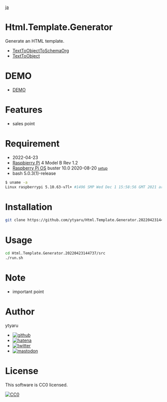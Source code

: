 [ja](./README.ja.md)

# Html.Template.Generator

Generate an HTML template.

* [TextToObjectToSchemaOrg][]
* [TextToObject][]

[TextToObjectToSchemaOrg]:https://ytyaru.github.io/JS.TextToObjectToSchemaOrg.20220508132053
[TextToObject]:https://ytyaru.github.io/JS.TextToObject.20220505113141

# DEMO

* [DEMO](https://ytyaru.github.io/Html.Template.Generator.20220423144737/)

# Features

* sales point

# Requirement

* <time datetime="2022-04-23T14:47:32+0900">2022-04-23</time>
* [Raspbierry Pi](https://ja.wikipedia.org/wiki/Raspberry_Pi) 4 Model B Rev 1.2
* [Raspberry Pi OS](https://ja.wikipedia.org/wiki/Raspbian) buster 10.0 2020-08-20 <small>[setup](http://ytyaru.hatenablog.com/entry/2020/10/06/111111)</small>
* bash 5.0.3(1)-release

```sh
$ uname -a
Linux raspberrypi 5.10.63-v7l+ #1496 SMP Wed Dec 1 15:58:56 GMT 2021 armv7l GNU/Linux
```

# Installation

```sh
git clone https://github.com/ytyaru/Html.Template.Generator.20220423144737
```

# Usage

```sh
cd Html.Template.Generator.20220423144737/src
./run.sh
```

# Note

* important point

# Author

ytyaru

* [![github](http://www.google.com/s2/favicons?domain=github.com)](https://github.com/ytyaru "github")
* [![hatena](http://www.google.com/s2/favicons?domain=www.hatena.ne.jp)](http://ytyaru.hatenablog.com/ytyaru "hatena")
* [![twitter](http://www.google.com/s2/favicons?domain=twitter.com)](https://twitter.com/ytyaru1 "twitter")
* [![mastodon](http://www.google.com/s2/favicons?domain=mstdn.jp)](https://mstdn.jp/web/accounts/233143 "mastdon")

# License

This software is CC0 licensed.

[![CC0](http://i.creativecommons.org/p/zero/1.0/88x31.png "CC0")](http://creativecommons.org/publicdomain/zero/1.0/deed.en)


